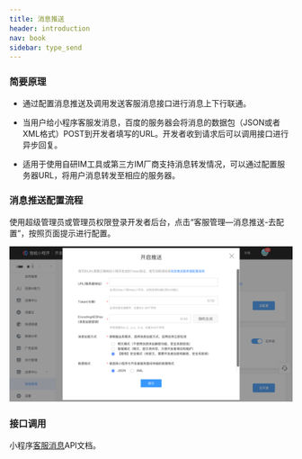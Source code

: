 ```yaml
---
title: 消息推送
header: introduction
nav: book
sidebar: type_send
---
```




### 简要原理

 - 通过配置消息推送及调用发送客服消息接口进行消息上下行联通。

 - 当用户给小程序客服发消息，百度的服务器会将消息的数据包（JSON或者XML格式）POST到开发者填写的URL。开发者收到请求后可以调用接口进行异步回复。

 - 适用于使用自研IM工具或第三方IM厂商支持消息转发情况，可以通过配置服务器URL，将用户消息转发至相应的服务器。

### 消息推送配置流程

使用超级管理员或管理员权限登录开发者后台，点击“客服管理—消息推送-去配置”，按照页面提示进行配置。

![图片](../../img/introduction/contact/3.jpg)

### **接口调用** 

小程序[客服消息](http://smartprogram.baidu.com/docs/develop/serverapi/contact_api/)API文档。





